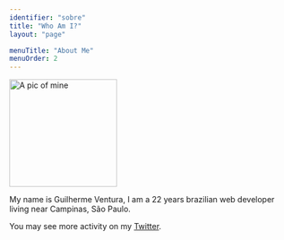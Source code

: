 ```yaml
---
identifier: "sobre"
title: "Who Am I?"
layout: "page"

menuTitle: "About Me"
menuOrder: 2
---
```

<img src="https://www.gravatar.com/avatar/4c63581802d04203e3f0ab00c72a2410?s=192" alt="A pic of mine" width="192" height="192">

My name is Guilherme Ventura, I am a 22 years brazilian web developer living near Campinas, São Paulo.

You may see more activity on my [Twitter][1].

[1]: https://twitter.com/danguilherme "@danguilherme"